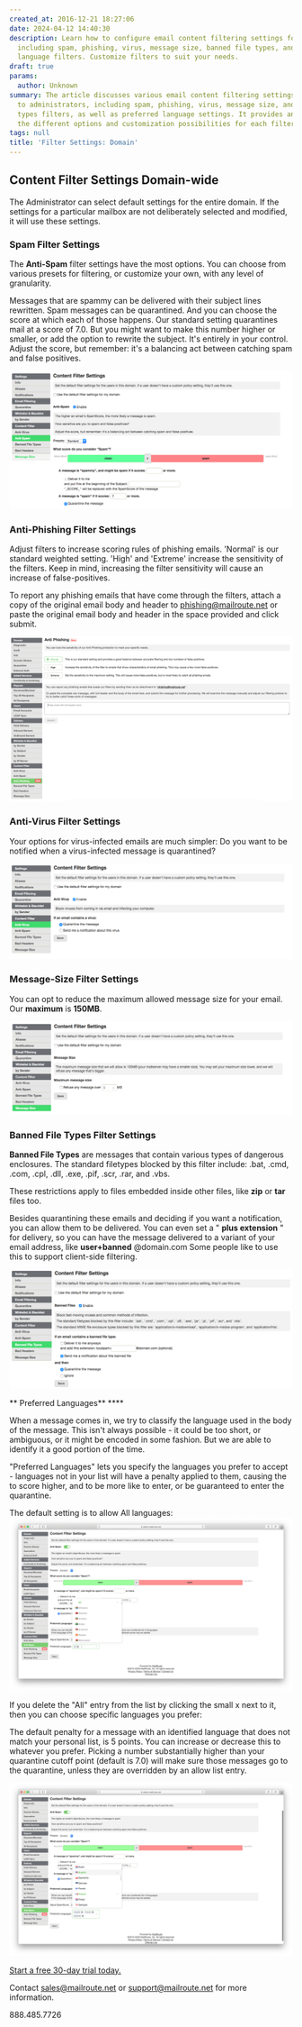 ```yaml
---
created_at: 2016-12-21 18:27:06
date: 2024-04-12 14:40:30
description: Learn how to configure email content filtering settings for your domain,
  including spam, phishing, virus, message size, banned file types, and preferred
  language filters. Customize filters to suit your needs.
draft: true
params:
  author: Unknown
summary: The article discusses various email content filtering settings available
  to administrators, including spam, phishing, virus, message size, and banned file
  types filters, as well as preferred language settings. It provides an overview of
  the different options and customization possibilities for each filter.
tags: null
title: 'Filter Settings: Domain'
---
```



## Content Filter Settings Domain-wide

The Administrator can select default settings for the entire domain. If the
settings for a particular mailbox are not deliberately selected and modified,
it will use these settings.

### **Spam Filter Settings**

The **Anti-Spam** filter settings have the most options. You can choose from
various presets for filtering, or customize your own, with any level of
granularity.

Messages that are spammy can be delivered with their subject lines rewritten.
Spam messages can be quarantined. And you can choose the score at which each
of those happens. Our standard setting quarantines mail at a score of 7.0. But
you might want to make this number higher or smaller, or add the option to
rewrite the subject. It's entirely in your control. Adjust the score, but
remember: it's a balancing act between catching spam and false positives.

![Screen_Shot_2018-04-20_at_1.00.38_PM.png](screen_shot_2018-04-20_at_10038_pm.png)

### **Anti-Phishing Filter Settings**

Adjust filters to increase scoring rules of phishing emails. 'Normal' is our
standard weighted setting. 'High' and 'Extreme' increase the sensitivity of
the filters. Keep in mind, increasing the filter sensitivity will cause an
increase of false-positives.

To report any phishing emails that have come through the filters, attach a
copy of the original email body and header to
[phishing@mailroute.net](mailto:phishing@mailroute.net) or paste the original
email body and header in the space provided and click submit.

![anti-phishing.png](anti-phishing.png)

###

### **Anti-Virus Filter Settings**

Your options for virus-infected emails are much simpler: Do you want to be
notified when a virus-infected message is quarantined?

![Screen_Shot_2018-04-20_at_1.01.39_PM.png](screen_shot_2018-04-20_at_10139_pm.png)

### **Message-Size Filter Settings**

You can opt to reduce the maximum allowed message size for your email. Our
**maximum** is **150MB**.

![Screen_Shot_2018-04-20_at_1.02.00_PM.png](screen_shot_2018-04-20_at_10200_pm.png)

### **Banned File Types Filter Settings**

**Banned File Types** are messages that contain various types of dangerous
enclosures. The standard filetypes blocked by this filter include: .bat, .cmd,
.com, .cpl, .dll, .exe, .pif, .scr, .rar, and .vbs.

These restrictions apply to files embedded inside other files, like **zip** or
**tar** files too.

Besides quarantining these emails and deciding if you want a notification, you
can allow them to be delivered. You can even set a " **plus extension** " for
delivery, so you can have the message delivered to a variant of your email
address, like **user+banned** @domain.com Some people like to use this to
support client-side filtering.

![Screen_Shot_2018-04-20_at_1.02.16_PM.png](screen_shot_2018-04-20_at_10216_pm.png)

** Preferred Languages** ****

When a message comes in, we try to classify the language used in the body of
the message. This isn't always possible - it could be too short, or ambiguous,
or it might be encoded in some fashion. But we are able to identify it a good
portion of the time.

"Preferred Languages" lets you specify the languages you prefer to accept -
languages not in your list will have a penalty applied to them, causing the to
score higher, and to be more like to enter, or be guaranteed to enter the
quarantine.

The default setting is to allow All
languages:![preferred_language_1.png](preferred_language_1.png)

If you delete the "All" entry from the list by clicking the small x next to
it, then you can choose specific languages you prefer:

The default penalty for a message with an identified language that does not
match your personal list, is 5 points. You can increase or decrease this to
whatever you prefer. Picking a number substantially higher than your
quarantine cutoff point (default is 7.0) will make sure those messages go to
the quarantine, unless they are overridden by an allow list entry.

![preferred_language.png](preferred_language.png)

[Start a free 30-day trial today.](http://mailroute.net/signup.html)

Contact [sales@mailroute.net](mailto:sales@mailroute.net) or
[support@mailroute.net](mailto:support@mailroute.net) for more information.

888.485.7726

